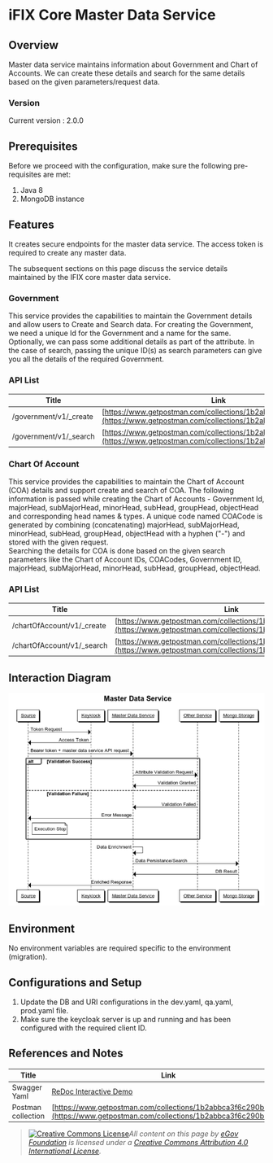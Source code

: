 # iFIX Core Master Data Service

## Overview <a href="#overview" id="overview"></a>

Master data service maintains information about Government and Chart of Accounts. We can create these details and search for the same details based on the given parameters/request data.

### Version <a href="#version" id="version"></a>

Current version : 2.0.0

## Prerequisites <a href="#prerequisites" id="prerequisites"></a>

Before we proceed with the configuration, make sure the following pre-requisites are met:

1. Java 8
2. MongoDB instance

## Features <a href="#features" id="features"></a>

It creates secure endpoints for the master data service. The access token is required to create any master data.

The subsequent sections on this page discuss the service details maintained by the IFIX core master data service.

### Government <a href="#government" id="government"></a>

This service provides the capabilities to maintain the Government details and allow users to Create and Search data. For creating the Government, we need a unique Id for the Government and a name for the same. Optionally, we can pass some additional details as part of the attribute. In the case of search, passing the unique ID(s) as search parameters can give you all the details of the required Government.

### **API List**

| **Title**               | **Link**                                                                                                                   |
| ----------------------- | -------------------------------------------------------------------------------------------------------------------------- |
| /government/v1/\_create | [https://www.getpostman.com/collections/1b2abbca3f6c290b57d9](https://www.getpostman.com/collections/1b2abbca3f6c290b57d9) |
| /government/v1/\_search | [https://www.getpostman.com/collections/1b2abbca3f6c290b57d9](https://www.getpostman.com/collections/1b2abbca3f6c290b57d9) |

### Chart Of Account <a href="#chart-of-account" id="chart-of-account"></a>

This service provides the capabilities to maintain the Chart of Account (COA) details and support create and search of COA. The following information is passed while creating the Chart of Accounts - Government Id, majorHead, subMajorHead, minorHead, subHead, groupHead, objectHead and corresponding head names & types. A unique code named COACode is generated by combining (concatenating) majorHead, subMajorHead, minorHead, subHead, groupHead, objectHead with a hyphen ("-") and stored with the given request.\
Searching the details for COA is done based on the given search parameters like the Chart of Account IDs, COACodes, Government ID, majorHead, subMajorHead, minorHead, subHead, groupHead, objectHead.

### **API List**

| **Title**                   | **Link**                                                                                                                   |
| --------------------------- | -------------------------------------------------------------------------------------------------------------------------- |
| /chartOfAccount/v1/\_create | [https://www.getpostman.com/collections/1b2abbca3f6c290b57d9](https://www.getpostman.com/collections/1b2abbca3f6c290b57d9) |
| /chartOfAccount/v1/\_search | [https://www.getpostman.com/collections/1b2abbca3f6c290b57d9](https://www.getpostman.com/collections/1b2abbca3f6c290b57d9) |

## Interaction Diagram <a href="#interaction-diagram" id="interaction-diagram"></a>

![](<../../../../../.gitbook/assets/MS-Sequence Diagram.PNG>)

## Environment <a href="#environment" id="environment"></a>

No environment variables are required specific to the environment (migration).

## Configurations and Setup <a href="#configurations-and-setup" id="configurations-and-setup"></a>

1. Update the DB and URI configurations in the dev.yaml, qa.yaml, prod.yaml file.
2. Make sure the keycloak server is up and running and has been configured with the required client ID.

## References and Notes <a href="#references-and-notes" id="references-and-notes"></a>

| **Title**          | **Link**                                                                                                                                                                                               |
| ------------------ | ------------------------------------------------------------------------------------------------------------------------------------------------------------------------------------------------------ |
| Swagger Yaml       | [ReDoc Interactive Demo](https://redocly.github.io/redoc/?url=https://raw.githubusercontent.com/misdwss/iFix-Dev/develop/domain-services/ifix-master-data-service/ifix-master-data-service-2.0.0.yaml) |
| Postman collection | [https://www.getpostman.com/collections/1b2abbca3f6c290b57d9](https://www.getpostman.com/collections/1b2abbca3f6c290b57d9)                                                                             |

&#x20;

> [![Creative Commons License](https://i.creativecommons.org/l/by/4.0/80x15.png)_​_](http://creativecommons.org/licenses/by/4.0/)_All content on this page by_ [_eGov Foundation_](https://egov.org.in/) _is licensed under a_ [_Creative Commons Attribution 4.0 International License_](http://creativecommons.org/licenses/by/4.0/)_._
